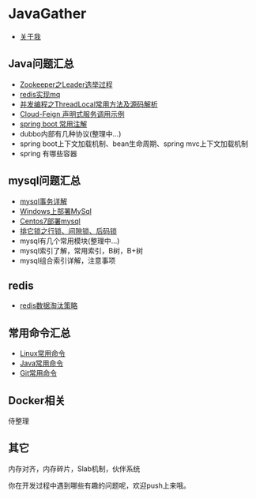 # JavaGather

- [关于我](https://tqlin.cn/s/about)

## Java问题汇总

- [Zookeeper之Leader选举过程](https://github.com/smltq/spring-boot-demo/blob/master/java-gather/src/main/java/com/easy/javaGather/Zookeeper-Leader.md)
- [redis实现mq](https://github.com/smltq/spring-boot-demo/blob/master/mq-redis)
- [并发编程之ThreadLocal常用方法及源码解析](https://github.com/smltq/spring-boot-demo/blob/master/java-gather/src/main/java/com/easy/javaGather/ThreadLocal/ThreadLocal.md)
- [Cloud-Feign 声明式服务调用示例](https://github.com/smltq/spring-boot-demo/blob/master/cloud-feign)
- [spring boot 常用注解](https://github.com/smltq/spring-boot-demo/blob/master/java-gather/src/main/java/com/easy/javaGather/Spring%20Boot%20%E5%B8%B8%E7%94%A8%E6%B3%A8%E8%A7%A3.md)
- dubbo内部有几种协议(整理中...)
- spring boot上下文加载机制、bean生命周期、spring mvc上下文加载机制
- spring 有哪些容器

## mysql问题汇总

- [mysql事务详解](https://github.com/smltq/spring-boot-demo/blob/master/java-gather/src/main/java/com/easy/javaGather/MySqlTransaction.md)
- [Windows上部署MySql](https://github.com/smltq/spring-boot-demo/blob/master/java-gather/src/main/java/com/easy/javaGather/Windows%E4%B8%8A%E9%83%A8%E7%BD%B2MySql.md)
- [Centos7部署mysql](https://github.com/smltq/spring-boot-demo/blob/master/java-gather/src/main/java/com/easy/javaGather/Centos7%E9%83%A8%E7%BD%B2mysql.md)
- [排它锁之行锁、间隙锁、后码锁](https://github.com/smltq/spring-boot-demo/blob/master/java-gather/src/main/java/com/easy/javaGather/MySql%E9%94%81.md)
- mysql有几个常用模块(整理中...)
- mysql索引了解，常用索引，B树，B+树
- mysql组合索引详解，注意事项

## redis

- [redis数据淘汰策略](https://github.com/smltq/spring-boot-demo/blob/master/java-gather/src/main/java/com/easy/javaGather/Redis%E6%95%B0%E6%8D%AE%E6%B7%98%E6%B1%B0%E6%9C%BA%E5%88%B6.md)

## 常用命令汇总

- [Linux常用命令](https://github.com/smltq/spring-boot-demo/blob/master/java-gather/src/main/java/com/easy/javaGather/LINUX.md)
- [Java常用命令](https://github.com/smltq/spring-boot-demo/blob/master/java-gather/src/main/java/com/easy/javaGather/JAVA.md)
- [Git常用命令](https://github.com/smltq/spring-boot-demo/blob/master/java-gather/src/main/java/com/easy/javaGather/GIT.md)

## Docker相关
  
  侍整理
  
## 其它

  内存对齐，内存碎片，Slab机制，伙伴系统


你在开发过程中遇到哪些有趣的问题呢，欢迎push上来哦。
